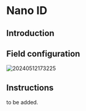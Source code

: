 # Nano ID

## Introduction

## Field configuration

![20240512173225](https://static-docs.nocobase.com/20240512173225.png)

## Instructions

to be added.
